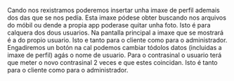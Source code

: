 Cando nos rexistramos poderemos insertar unha imaxe de perfil ademais dos das que se nos pedía. Esta imaxe pódese obter buscando nos arquivos do móbil ou dende a propia app poderase quitar unha foto. Isto é para calquera dos dous usuarios.
Na pantalla principal a imaxe que se mostrará é a do propio usuario. Isto e tanto para o cliente como para o administrador.
Engadiremos un botón na cal podemos cambiar tódolos datos (incluidas a imaxe de perfil) agás o nome de usuario. Para o contrasinal o usuario terá que meter o novo contrasinal 2 veces e que estes coincidan. Isto é tanto para o cliente como para o administrador.
